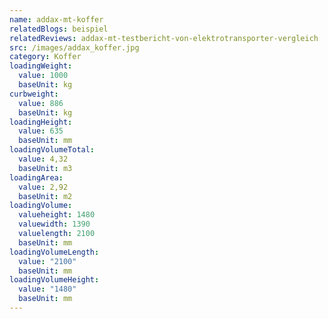 ```yaml
---
name: addax-mt-koffer
relatedBlogs: beispiel
relatedReviews: addax-mt-testbericht-von-elektrotransporter-vergleich
src: /images/addax_koffer.jpg
category: Koffer
loadingWeight:
  value: 1000
  baseUnit: kg
curbweight:
  value: 886
  baseUnit: kg
loadingHeight:
  value: 635
  baseUnit: mm
loadingVolumeTotal:
  value: 4,32
  baseUnit: m3
loadingArea:
  value: 2,92
  baseUnit: m2
loadingVolume:
  valueheight: 1480
  valuewidth: 1390
  valuelength: 2100
  baseUnit: mm
loadingVolumeLength:
  value: "2100"
  baseUnit: mm
loadingVolumeHeight:
  value: "1480"
  baseUnit: mm
---
```

